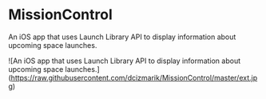 # MissionControl
An iOS app that uses Launch Library API to display information about upcoming space launches.

![An iOS app that uses Launch Library API to display information about upcoming space launches.] (https://raw.githubusercontent.com/dcizmarik/MissionControl/master/ext.jpg)
